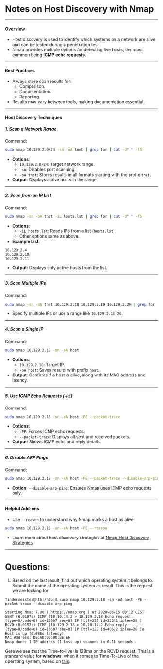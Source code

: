 
# Notes on Host Discovery with Nmap

---

#### **Overview**
- Host discovery is used to identify which systems on a network are alive and can be tested during a penetration test.
- Nmap provides multiple options for detecting live hosts, the most common being **ICMP echo requests**.

---

#### **Best Practices**
- Always store scan results for:
  - Comparison.
  - Documentation.
  - Reporting.
- Results may vary between tools, making documentation essential.

---

#### **Host Discovery Techniques**

##### **1. Scan a Network Range**
Command:
```bash
sudo nmap 10.129.2.0/24 -sn -oA tnet | grep for | cut -d" " -f5
```
- **Options**:
  - `10.129.2.0/24`: Target network range.
  - `-sn`: Disables port scanning.
  - `-oA tnet`: Stores results in all formats starting with the prefix `tnet`.
- **Output**: Displays active hosts in the range.

---

##### **2. Scan from an IP List**
Command:
```bash
sudo nmap -sn -oA tnet -iL hosts.lst | grep for | cut -d" " -f5
```
- **Options**:
  - `-iL hosts.lst`: Reads IPs from a list (`hosts.lst`).
  - Other options same as above.
- **Example List**:
```plaintext
10.129.2.4
10.129.2.10
10.129.2.11
```
- **Output**: Displays only active hosts from the list.

---

##### **3. Scan Multiple IPs**
Command:
```bash
sudo nmap -sn -oA tnet 10.129.2.18 10.129.2.19 10.129.2.20 | grep for | cut -d" " -f5
```
- Specify multiple IPs or use a range like `10.129.2.18-20`.

---

##### **4. Scan a Single IP**
Command:
```bash
sudo nmap 10.129.2.18 -sn -oA host
```
- **Options**:
  - `10.129.2.18`: Target IP.
  - `-oA host`: Saves results with prefix `host`.
- **Output**: Confirms if a host is alive, along with its MAC address and latency.

---

##### **5. Use ICMP Echo Requests (`-PE`)**
Command:
```bash
sudo nmap 10.129.2.18 -sn -oA host -PE --packet-trace
```
- **Options**:
  - `-PE`: Forces ICMP echo requests.
  - `--packet-trace`: Displays all sent and received packets.
- **Output**: Shows ICMP echo and reply details.

---

##### **6. Disable ARP Pings**
Command:
```bash
sudo nmap 10.129.2.18 -sn -oA host -PE --packet-trace --disable-arp-ping
```
- **Option**: `--disable-arp-ping`: Ensures Nmap uses ICMP echo requests only.

---

#### **Helpful Add-ons**
- Use `--reason` to understand why Nmap marks a host as alive:
```bash
sudo nmap 10.129.2.18 -sn -oA host -PE --reason
```
- Learn more about host discovery strategies at [Nmap Host Discovery Strategies](https://nmap.org/book/host-discovery-strategies.html).

--- 
# Questions:
1) Based on the last result, find out which operating system it belongs to. Submit the name of the operating system as result.
This is the request we are looking for
```shell-session
Tindermeister@htb[/htb]$ sudo nmap 10.129.2.18 -sn -oA host -PE --packet-trace --disable-arp-ping 

Starting Nmap 7.80 ( https://nmap.org ) at 2020-06-15 00:12 CEST
SENT (0.0107s) ICMP [10.10.14.2 > 10.129.2.18 Echo request (type=8/code=0) id=13607 seq=0] IP [ttl=255 id=23541 iplen=28 ]
RCVD (0.0152s) ICMP [10.129.2.18 > 10.10.14.2 Echo reply (type=0/code=0) id=13607 seq=0] IP [ttl=128 id=40622 iplen=28 ]o
Host is up (0.086s latency).
MAC Address: DE:AD:00:00:BE:EF
Nmap done: 1 IP address (1 host up) scanned in 0.11 seconds
```
Gere we see that the Time-to-live, is 128ms on the RCVD request. This is a standard value for **windows**, when it comes to Time-To-Live of the operating system, based on [this](https://packetpushers.net/blog/ip-time-to-live-and-hop-limit-basics/).
